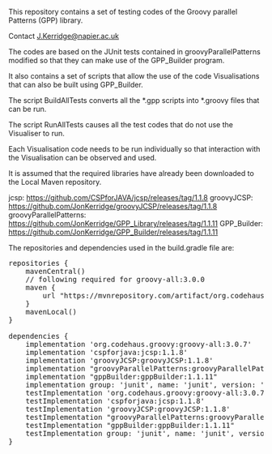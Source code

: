 This repository contains a set of testing codes of the Groovy parallel Patterns (GPP) library.

Contact J.Kerridge@napier.ac.uk

The codes are based on the JUnit tests contained in groovyParallelPatterns 
modified so that they can make use of the GPP_Builder program.

It also contains a set of scripts that allow the use of the code 
Visualisations that can also be built using GPP_Builder.

The script BuildAllTests converts all the *.gpp scripts into *.groovy files 
that can be run.

The script RunAllTests causes all the test codes that do not use the Visualiser to run.

Each Visualisation code needs to be run individually
so that interaction with the Visualisation can be observed and used.

It is assumed that the required libraries have already been downloaded
to the Local Maven repository.

jcsp: https://github.com/CSPforJAVA/jcsp/releases/tag/1.1.8
groovyJCSP: https://github.com/JonKerridge/groovyJCSP/releases/tag/1.1.8
groovyParallelPatterns: https://github.com/JonKerridge/GPP_Library/releases/tag/1.1.11
GPP_Builder: https://github.com/JonKerridge/GPP_Builder/releases/tag/1.1.11

The repositories and dependencies used in the build.gradle file are:
<pre>
repositories {
    mavenCentral()
    // following required for groovy-all:3.0.0
    maven {
        url "https://mvnrepository.com/artifact/org.codehaus.groovy/groovy-all"
    }
    mavenLocal()
}

dependencies {
    implementation 'org.codehaus.groovy:groovy-all:3.0.7'
    implementation 'cspforjava:jcsp:1.1.8'
    implementation 'groovyJCSP:groovyJCSP:1.1.8'
    implementation "groovyParallelPatterns:groovyParallelPatterns:1.1.11"
    implementation "gppBuilder:gppBuilder:1.1.11"
    implementation group: 'junit', name: 'junit', version: '4.13.1'
    testImplementation 'org.codehaus.groovy:groovy-all:3.0.7'
    testImplementation 'cspforjava:jcsp:1.1.8'
    testImplementation 'groovyJCSP:groovyJCSP:1.1.8'
    testImplementation "groovyParallelPatterns:groovyParallelPatterns:1.1.11"
    testImplementation "gppBuilder:gppBuilder:1.1.11"
    testImplementation group: 'junit', name: 'junit', version: '4.13.1'
}
</pre>